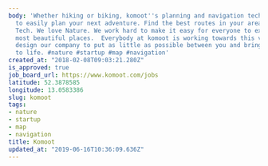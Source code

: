 ```yaml
---
body: 'Whether hiking or biking, komoot''s planning and navigation tech helps you
  to easily plan your next adventure. Find the best routes in your area now! We love
  Tech. We love Nature. We work hard to make it easy for everyone to explore the world’s
  most beautiful places.  Everybody at komoot is working towards this vision and we
  design our company to put as little as possible between you and bringing this vision
  to life. #nature #startup #map #navigation'
created_at: "2018-02-08T09:03:21.280Z"
is_approved: true
job_board_url: https://www.komoot.com/jobs
latitude: 52.3878585
longitude: 13.0583386
slug: komoot
tags:
- nature
- startup
- map
- navigation
title: Komoot
updated_at: "2019-06-16T10:36:09.636Z"
---
```

